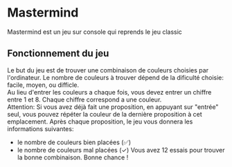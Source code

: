 # Mastermind
Mastermind est un jeu sur console qui reprends le jeu classic

## Fonctionnement du jeu
Le but du jeu est de trouver une combinaison de couleurs choisies par l'ordinateur. 
Le nombre de couleurs à trouver dépend de la dificulté choisie: facile, moyen, ou difficle.  
Au lieu d'entrer les couleurs a chaque fois, vous devez entrer un chiffre entre 1 et 8. 
Chaque chiffre correspond a une couleur.      
Attention: Si vous avez déjà fait une proposition, en appuyant sur "entrée" seul, vous pouvez répéter la couleur de la dernière proposition à cet emplacement. 
Après chaque proposition, le jeu vous donnera les informations suivantes:  
- le nombre de couleurs bien placées (✅)
- le nombre de couleurs mal placées (✓)
Vous avez 12 essais pour trouver la bonne combinaison. Bonne chance !